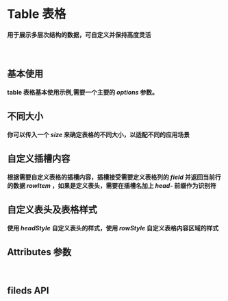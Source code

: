 <script setup>
import demo1 from './demo1.vue'
import demo2 from './demo2.vue'
import demo3 from './demo3.vue'
import demo4 from './demo4.vue'
import Attributes from './Attributes.vue'
import Fileds from './fileds.vue'
import preview from '@/components/preview.vue'
</script>

# Table 表格

#### 用于展示多层次结构的数据，可自定义并保持高度灵活

<br/>

## 基本使用

#### table 表格基本使用示例,需要一个主要的 _options_ 参数。

<demo1/>
<preview compName="table" demoName="demo1"/>

## 不同大小

#### 你可以传入一个 _size_ 来确定表格的不同大小，以适配不同的应用场景

<demo2/>
<preview compName="table" demoName="demo2"/>

## 自定义插槽内容

#### 根据需要自定义表格的插槽内容，插槽接受需要定义表格列的 _field_ 并返回当前行的数据 _rowItem_ ，如果是定义表头，需要在插槽名加上 _head-_ 前缀作为识别符

<demo3/>
<preview compName="table" demoName="demo3"/>

## 自定义表头及表格样式

#### 使用 _headStyle_ 自定义表头的样式，使用 _rowStyle_ 自定义表格内容区域的样式

<demo4/>
<preview compName="table" demoName="demo4"/>

## Attributes 参数

<Attributes/>
<br/>

## fileds API

<Fileds/>
<br/>
